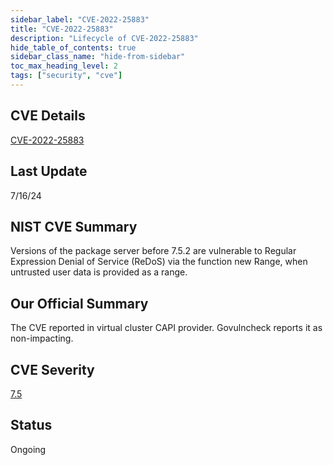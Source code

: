 ```yaml
---
sidebar_label: "CVE-2022-25883"
title: "CVE-2022-25883"
description: "Lifecycle of CVE-2022-25883"
hide_table_of_contents: true
sidebar_class_name: "hide-from-sidebar"
toc_max_heading_level: 2
tags: ["security", "cve"]
---
```


## CVE Details

[CVE-2022-25883](https://nvd.nist.gov/vuln/detail/CVE-2022-25883)

## Last Update

7/16/24

## NIST CVE Summary

Versions of the package server before 7.5.2 are vulnerable to Regular Expression Denial of Service (ReDoS) via the function new Range, when untrusted user data is provided as a range.

## Our Official Summary

The CVE reported in virtual cluster CAPI provider. Govulncheck reports it as non-impacting.

## CVE Severity

[7.5](https://nvd.nist.gov/vuln/detail/CVE-2022-25883)

## Status

Ongoing
